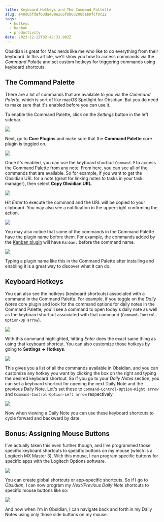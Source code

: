 ```yaml
---
title: Keyboard Hotkeys and The Command Pallette
slug: e40d6bfdef60da488e266f8b60208bab9fcf0c22
tags:
  - hotkeys
  - kanban
  - productivity
date: 2023-12-22T02:42:31.802Z
---
```


Obsidian is great for Mac nerds like me who like to do everything from their keyboard. In this article, we'll show you how to access commands via the *Command Palette* and set custom hotkeys for triggering commands using keyboard shortcuts.

## The Command Palette

There are a lot of commands that are available to you via the *Command Palette*, which is sort of like macOS Spotlight for Obsidian. But you do need to make sure that it's enabled before you can use it.

To enable the Command Palette, click on the *Settings* button in the left sidebar.

![](https://thesweetsetup.com/wp-content/uploads/2021/06/hotkeys1.jpg)

Next, go to **Core Plugins** and make sure that the **Command Palette** core plugin is toggled on.

![](https://thesweetsetup.com/wp-content/uploads/2021/06/hotkeys2.jpg)

Once it's enabled, you can use the keyboard shortcut `Command-P` to access the Command Palette from any note. From here, you can see all of the commands that are available. So for example, if you want to get the Obsidian URL for a note (great for linking notes to tasks in your task manager), then select **Copy Obsidian URL**.

![](https://thesweetsetup.com/wp-content/uploads/2021/06/hotkeys3.jpg)

Hit *Enter* to execute the command and the URL will be copied to your clipboard. You may also see a notification in the upper-right confirming the action.

![](https://thesweetsetup.com/wp-content/uploads/2021/06/hotkeys4.jpg)

You may also notice that some of the commands in the Command Palette have the plugin name before them. For example, the commands added by the [Kanban plugin](https://github.com/mgmeyers/obsidian-kanban) will have `Kanban:` before the command name.

![](https://thesweetsetup.com/wp-content/uploads/2021/06/hotkeys5.jpg)

Typing a plugin name like this in the Command Palette after installing and enabling it is a great way to discover what it can do.

## Keyboard Hotkeys

You can also see the hotkeys (keyboard shortcuts) associated with a command in the Command Palette. For example, if you toggle on the *Daily Notes* core plugin and look for the command options for daily notes in the Command Palette, you'll see a command to open today's daily note as well as the keyboard shortcut associated with that command (`Command-Control-Option-Up arrow`).

![](https://thesweetsetup.com/wp-content/uploads/2021/06/hotkeys6.jpg)

With this command highlighted, hitting *Enter* does the exact same thing as using that keyboard shortcut. You can also customize those hotkeys by going to **Settings → Hotkeys**.

![](https://thesweetsetup.com/wp-content/uploads/2021/06/hotkeys7.jpg)

This gives you a list of all the commands available in Obsidian, and you can customize any hotkey you want by clicking the box on the right and typing the desired keyboard shortcut. So if you go to your *Daily Notes* section, you can set a keyboard shortcut for opening the next Daily Note and the previous Daily Note. Let's set these to `Command-Control-Option-Right arrow` and `Command-Control-Option-Left arrow` respectively.

![](https://thesweetsetup.com/wp-content/uploads/2021/06/hotkeys8.jpg)

Now when viewing a Daily Note you can use these keyboard shortcuts to cycle forward and backward by date.

## Bonus: Assigning Mouse Buttons

I've actually taken this even further though, and I've programmed those specific keyboard shortcuts to specific buttons on my mouse (which is a Logitech MX Master 3). With this mouse, I can program specific buttons for specific apps with the Logitech Options software.

![](https://thesweetsetup.com/wp-content/uploads/2021/06/hotkeys9.jpg)

You can create global shortcuts or app-specific shortcuts. So if I go to *Obsidian*, I can now program my *Next/Previous Daily Note* shortcuts to specific mouse buttons like so:

![](https://thesweetsetup.com/wp-content/uploads/2021/06/hotkeys10.jpg)

And now when I'm in Obsidian, I can navigate back and forth in my Daily Notes using only those side buttons on my mouse.
